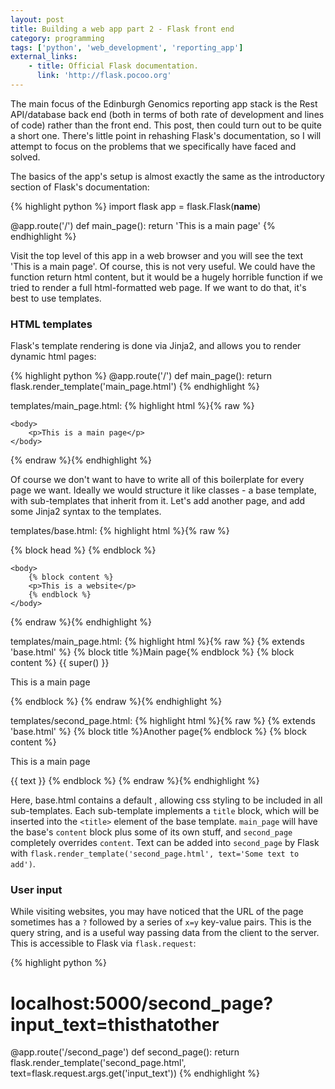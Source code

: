 ```yaml
---
layout: post
title: Building a web app part 2 - Flask front end
category: programming
tags: ['python', 'web_development', 'reporting_app']
external_links:
    - title: Official Flask documentation.
      link: 'http://flask.pocoo.org'
---
```


The main focus of the Edinburgh Genomics reporting app stack is the Rest API/database back end (both in terms of both rate of development and lines of code) rather than the front end. This post, then could turn out to be quite a short one. There's little point in rehashing Flask's documentation, so I will attempt to focus on the problems that we specifically have faced and solved.

The basics of the app's setup is almost exactly the same as the introductory section of Flask's documentation:

{% highlight python %}
import flask
app = flask.Flask(__name__)

@app.route('/')
def main_page():
    return 'This is a main page'
{% endhighlight %}

Visit the top level of this app in a web browser and you will see the text 'This is a main page'. Of course, this is not very useful. We could have the function return html content, but it would be a hugely horrible function if we tried to render a full html-formatted web page. If we want to do that, it's best to use templates.

### HTML templates

Flask's template rendering is done via Jinja2, and allows you to render dynamic html pages:

{% highlight python %}
@app.route('/')
def main_page():
    return flask.render_template('main_page.html')
{% endhighlight %}

templates/main_page.html:
{% highlight html %}{% raw %}
<!DOCTYPE html>
<html lang="en">
    <head>
        <title>Main page</title>
    </head>

    <body>
        <p>This is a main page</p>
    </body>
</html>
{% endraw %}{% endhighlight %}

Of course we don't want to have to write all of this boilerplate for every page we want. Ideally we would structure it like classes - a base template, with sub-templates that inherit from it. Let's add another page, and add some Jinja2 syntax to the templates.

templates/base.html:
{% highlight html %}{% raw %}
<!DOCTYPE html>
<html lang="en">
    <head>
        {% block head %}
        <!-- some css styling -->
        <title>{% block title %}{% endblock %} - web page</title>
        {% endblock %}
    </head>

    <body>
        {% block content %}
        <p>This is a website</p>
        {% endblock %}
    </body>
</html>
{% endraw %}{% endhighlight %}

templates/main_page.html:
{% highlight html %}{% raw %}
{% extends 'base.html' %}
{% block title %}Main page{% endblock %}
{% block content %}
    {{ super() }}
    <p>This is a main page</p>
{% endblock %}
{% endraw %}{% endhighlight %}

templates/second_page.html:
{% highlight html %}{% raw %}
{% extends 'base.html' %}
{% block title %}Another page{% endblock %}
{% block content %}
    <p>This is a main page</p>
    {{ text }}
{% endblock %}
{% endraw %}{% endhighlight %}

Here, base.html contains a default <head>, allowing css styling to be included in all sub-templates. Each sub-template implements a `title` block, which will be inserted into the `<title>` element of the base template. `main_page` will have the base's `content` block plus some of its own stuff, and `second_page` completely overrides `content`. Text can be added into `second_page` by Flask with `flask.render_template('second_page.html', text='Some text to add')`.

### User input
While visiting websites, you may have noticed that the URL of the page sometimes has a `?` followed by a series of `x=y` key-value pairs. This is the query string, and is a useful way passing data from the client to the server. This is accessible to Flask via `flask.request`:

{% highlight python %}
# localhost:5000/second_page?input_text=thisthatother
@app.route('/second_page')
def second_page():
    return flask.render_template('second_page.html', text=flask.request.args.get('input_text'))
{% endhighlight %}
